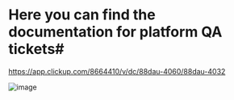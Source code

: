 # Here you can find the documentation for platform QA tickets#

https://app.clickup.com/8664410/v/dc/88dau-4060/88dau-4032

![image](https://user-images.githubusercontent.com/43761876/136452283-ebf2adbf-5be8-41d1-b4e3-aac31a1e50d7.png)
